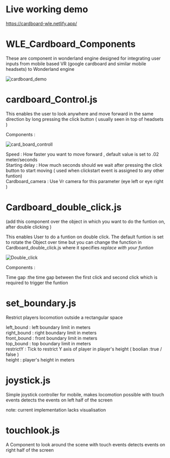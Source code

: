 # Live working demo

https://cardboard-wle.netlify.app/

# WLE_Cardboard_Components
These are component in wonderland engine designed for integrating user inputs from mobile based VR (google cardboard and similar mobile headsets)  to Wonderland engine 

![cardboard_demo](https://user-images.githubusercontent.com/68344430/134125466-5bf326f9-b400-49ed-b076-17c87e0b4ef5.gif)


# cardboard_Control.js

This enables the user to look anywhere and move forward in the same direction by long pressing the click button  ( usually seen in top of headsets )


Components :

![card_board_controll](https://user-images.githubusercontent.com/68344430/134126310-9bbbe6aa-a594-4e26-a3c4-e4750878293c.JPG)


Speed             : How faster you want to move forward , default value is set to .02 meter/seconds \
Starting delay    : How much seconds should we wait after pressing the click button to start moving ( used when clickstart event is assigned to any other funtion)\
Cardboard_camera  : Use Vr camera for this parameter (eye left or eye right )

# Cardboard_double_click.js

(add this component over the object in which you want to do the funtion on, after double clicking ) 

This enables User to do a funtion on double click.
The default funtion is set to rotate the Object over time but you can change the function in Cardboard_double_click.js where it specifies *replace with your funtion* 

![Double_click](https://user-images.githubusercontent.com/68344430/134128243-b43e1062-8dbd-4e0c-8493-828bf24f09a5.JPG)

Components : 

Time gap    :the time gap between the first click and second click which is required to trigger the funtion


# set_boundary.js

Restrict players locomotion outside a rectangular space 


left_bound  : left boundary limit in meters \
right_bound : right boundary limit in meters \
front_bound : front boundary limit in meters \
top_bound   : top boundary limit in meters \
restrictY   : Tick to restrict Y axis of  player in player's height ( boolian :true / false ) \
height      : player's height in meters 

# joystick.js

Simple joystick controller for mobile,
makes locomotion possible with touch events
detects the events on left half of the screen

note: current implementation lacks visualisation 

# touchlook.js

A Component to look around the scene with touch events 
detects events on right half of the screen 
